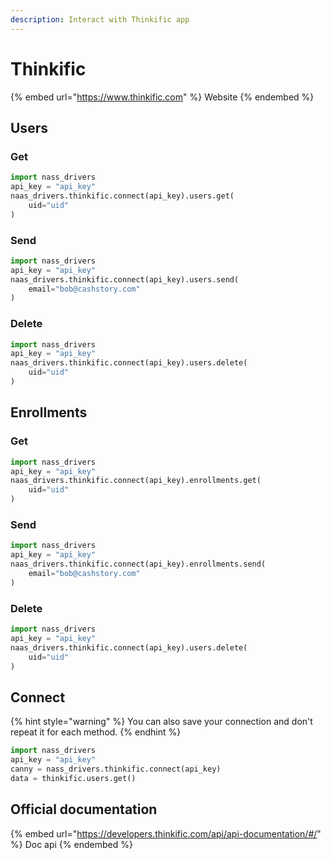 ```yaml
---
description: Interact with Thinkific app
---
```


# Thinkific

{% embed url="https://www.thinkific.com" %}
Website
{% endembed %}

## Users

### Get

```python
import nass_drivers
api_key = "api_key"
naas_drivers.thinkific.connect(api_key).users.get(
    uid="uid"
)
```

### Send

```python
import nass_drivers
api_key = "api_key"
naas_drivers.thinkific.connect(api_key).users.send(
    email="bob@cashstory.com"
)
```

### Delete

```python
import nass_drivers
api_key = "api_key"
naas_drivers.thinkific.connect(api_key).users.delete(
    uid="uid"
)
```

## Enrollments

### Get

```python
import nass_drivers
api_key = "api_key"
naas_drivers.thinkific.connect(api_key).enrollments.get(
    uid="uid"
)
```

### Send

```python
import nass_drivers
api_key = "api_key"
naas_drivers.thinkific.connect(api_key).enrollments.send(
    email="bob@cashstory.com"
)
```

### Delete

```python
import nass_drivers
api_key = "api_key"
naas_drivers.thinkific.connect(api_key).users.delete(
    uid="uid"
)
```

## Connect

{% hint style="warning" %}
You can also save your connection and don't repeat it for each method.
{% endhint %}

```python
import nass_drivers
api_key = "api_key"
canny = nass_drivers.thinkific.connect(api_key)
data = thinkific.users.get()
```

## Official documentation

{% embed url="https://developers.thinkific.com/api/api-documentation/#/" %}
Doc api
{% endembed %}
